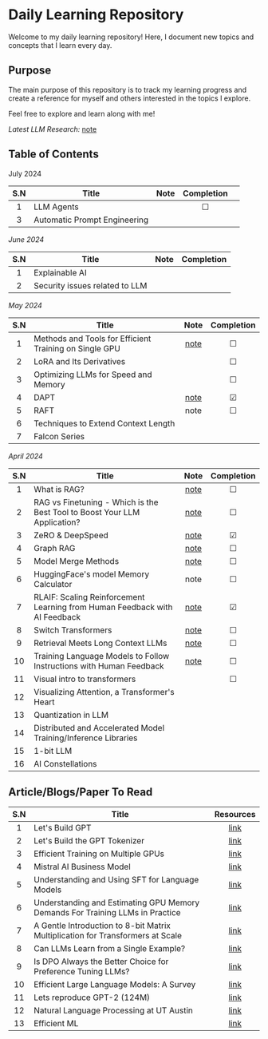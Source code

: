 # Daily Learning Repository

Welcome to my daily learning repository! Here, I document new topics and concepts that I learn every day.
## Purpose
The main purpose of this repository is to track my learning progress and create a reference for myself and others interested in the topics I explore.

Feel free to explore and learn along with me!

*Latest LLM Research:* [note](./Recent-Research/README.md)
## Table of Contents
July 2024

| S.N | Title | Note | Completion |  |
| :--: | ---- | :--: | :--: | ---- |
| 1 | LLM Agents |  | &#x2610; |  |
| 3 | Automatic Prompt Engineering |  |  |  |

*June 2024*

| S.N | Title | Note | Completion |
| :--: | ---- | :--: | :--: |
| 1 | Explainable AI |  |  |
| 2 | Security issues related to LLM |  |  |

*May 2024*

| S.N | Title | Note | Completion |
| :--: | ---- | :--: | :--: |
| 1 | Methods and Tools for Efficient Training on Single GPU | [note](./HuggingFace/Efficient-Training/README.md) | &#x2610; |
| 2 | LoRA and Its Derivatives |  | &#x2610; |
| 3 | Optimizing LLMs for Speed and Memory |  | &#x2610; |
| 4 | DAPT | [note](./DAPT/README.md) | &#x2611; |
| 5 | RAFT | note | &#x2610; |
| 6 | Techniques to Extend Context Length  |  |  |
| 7 | Falcon Series |  |  |

*April 2024*

| S.N | Title | Note | Completion |
| :--: | ---- | :--: | :--: |
| 1 | What is RAG? | [note](Daily-Learning/RAG/README.md) | &#x2610; |
| 2 | RAG vs Finetuning - Which is the Best Tool to Boost Your LLM Application? | [note](./RAG-vs-Finetuning/README.md) | &#x2610; |
| 3 | ZeRO & DeepSpeed | [note](DeepSpeed/README.md) | &#x2611; |
| 4 | Graph RAG | [note](./Graph-RAG/README.md) | &#x2610; |
| 5 | Model Merge Methods | [note](./Model-Merge/README.md) | &#x2610; |
| 6 | HuggingFace's model Memory Calculator | note | &#x2610; |
| 7 | RLAIF: Scaling Reinforcement Learning from Human Feedback with AI Feedback | [note](./RLAIF/README.md) | &#x2611; |
| 8 | Switch Transformers | [note](Daily-Learning/Switch-Transformers/README.md) | &#x2610; |
| 9 | Retrieval Meets Long Context LLMs | [note](./Retrieval/README.md) | &#x2610; |
| 10 | Training Language Models to Follow Instructions with Human Feedback | [note](./RLHF/README.md) | &#x2610; |
| 11 | Visual intro to transformers |  | &#x2610; |
| 12 | Visualizing Attention, a Transformer's Heart |  |  |
| 13 | Quantization in LLM |  |  |
| 14 | Distributed and Accelerated Model Training/Inference Libraries |  |  |
| 15 | 1-bit LLM |  |  |
| 16 | AI Constellations |  |  |
## Article/Blogs/Paper To Read
| S.N | Title | Resources |
| :--: | ---- | :--: |
| 1 | Let's Build GPT | [link](https://www.youtube.com/watch?v=kCc8FmEb1nY&ab_channel=AndrejKarpathy) |
| 2 | Let's Build the GPT Tokenizer | [link](https://www.youtube.com/watch?v=zduSFxRajkE&ab_channel=AndrejKarpathy) |
| 3 | Efficient Training on Multiple GPUs | [link](https://huggingface.co/docs/transformers/main/en/perf_train_gpu_many) |
| 4 | Mistral AI Business Model | [link](https://research.contrary.com/reports/mistral-ai) |
| 5 | Understanding and Using SFT for Language Models | [link](https://cameronrwolfe.substack.com/p/understanding-and-using-supervised) |
| 6 | Understanding and Estimating GPU Memory Demands For Training LLMs in Practice | [link](https://medium.com/@maxshapp/understanding-and-estimating-gpu-memory-demands-for-training-llms-in-practise-c5ef20a4baff) |
| 7 | A Gentle Introduction to 8-bit Matrix Multiplication for Transformers at Scale | [link](https://huggingface.co/blog/hf-bitsandbytes-integration) |
| 8 | Can LLMs Learn from a Single Example? | [link](https://www.fast.ai/posts/2023-09-04-learning-jumps/) |
| 9 | Is DPO Always the Better Choice for Preference Tuning LLMs? | [link](https://deci.ai/blog/dpo-preference-tuning-llms/) |
| 10 | Efficient Large Language Models: A Survey | [link](https://github.com/AIoT-MLSys-Lab/Efficient-LLMs-Survey?tab=readme-ov-file) |
| 11 | Lets reproduce GPT-2 (124M) | [link](https://www.youtube.com/watch?v=l8pRSuU81PU&ab_channel=AndrejKarpathy) |
| 12 | Natural Language Processing at UT Austin | [link](https://www.youtube.com/playlist?list=PLofp2YXfp7TZZ5c7HEChs0_wfEfewLDs7) |
| 13 | Efficient ML  | [link](https://www.youtube.com/playlist?list=PL80kAHvQbh-pT4lCkDT53zT8DKmhE0idB) |

